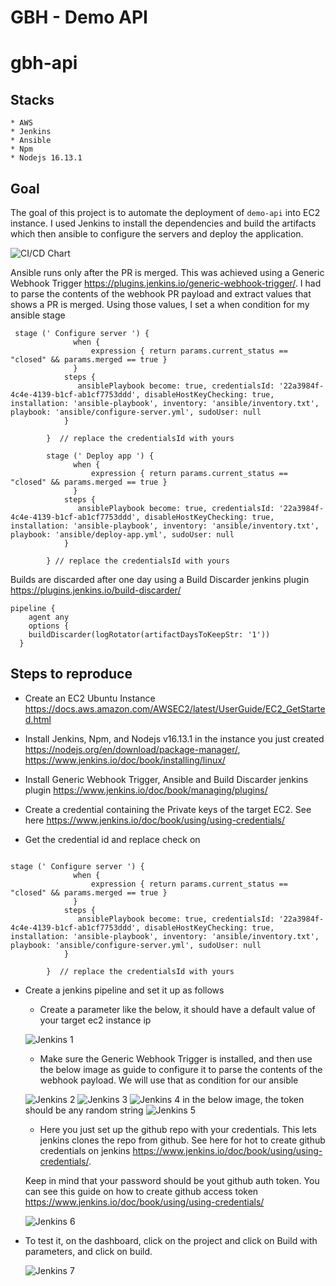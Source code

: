 # GBH - Demo API

# gbh-api

## Stacks 
    * AWS
    * Jenkins
    * Ansible
    * Npm
    * Nodejs 16.13.1


## Goal
The goal of this project is to automate the deployment of `demo-api` into EC2 instance. I used Jenkins to install the dependencies and build the artifacts which then ansible to configure the servers and deploy the application. 

![CI/CD Chart](./images/ci-cd.png?raw=true "ci-cd") 

Ansible runs only after the PR is merged. This was achieved using a Generic Webhook Trigger https://plugins.jenkins.io/generic-webhook-trigger/. I had to parse the contents of the webhook PR payload and extract values that shows a PR is merged. Using those values, I set a when condition for my ansible stage



```
 stage (' Configure server ') {
              when {
                  expression { return params.current_status == "closed" && params.merged == true }
              }
            steps {
               ansiblePlaybook become: true, credentialsId: '22a3984f-4c4e-4139-b1cf-ab1cf7753ddd', disableHostKeyChecking: true, installation: 'ansible-playbook', inventory: 'ansible/inventory.txt', playbook: 'ansible/configure-server.yml', sudoUser: null
            }

        }  // replace the credentialsId with yours

        stage (' Deploy app ') {
              when {
                  expression { return params.current_status == "closed" && params.merged == true }
              }
            steps {
               ansiblePlaybook become: true, credentialsId: '22a3984f-4c4e-4139-b1cf-ab1cf7753ddd', disableHostKeyChecking: true, installation: 'ansible-playbook', inventory: 'ansible/inventory.txt', playbook: 'ansible/deploy-app.yml', sudoUser: null
            }

        } // replace the credentialsId with yours

```

Builds are discarded after one day using a Build Discarder jenkins plugin https://plugins.jenkins.io/build-discarder/

```
pipeline {
    agent any
    options {
    buildDiscarder(logRotator(artifactDaysToKeepStr: '1'))
  }

```

## Steps to reproduce
* Create an EC2 Ubuntu Instance https://docs.aws.amazon.com/AWSEC2/latest/UserGuide/EC2_GetStarted.html

* Install Jenkins, Npm, and Nodejs v16.13.1 in the instance you just created https://nodejs.org/en/download/package-manager/, https://www.jenkins.io/doc/book/installing/linux/

* Install Generic Webhook Trigger, Ansible and Build Discarder jenkins plugin
https://www.jenkins.io/doc/book/managing/plugins/

* Create a credential containing the Private keys of the target EC2. See here 
https://www.jenkins.io/doc/book/using/using-credentials/

* Get the credential id and replace check on 

```

stage (' Configure server ') {
              when {
                  expression { return params.current_status == "closed" && params.merged == true }
              }
            steps {
               ansiblePlaybook become: true, credentialsId: '22a3984f-4c4e-4139-b1cf-ab1cf7753ddd', disableHostKeyChecking: true, installation: 'ansible-playbook', inventory: 'ansible/inventory.txt', playbook: 'ansible/configure-server.yml', sudoUser: null
            }

        }  // replace the credentialsId with yours

```




* Create a jenkins pipeline and set it up as follows

    * Create a parameter like the below, it should have a default value of your target ec2 instance ip 

    ![Jenkins 1](./images/jen-1.jpg?raw=true "jenkins") 

    * Make sure the Generic Webhook Trigger is installed, and then use the below image as guide to configure it to parse the contents of the webhook payload. We will use that as condition for our ansible 

    ![Jenkins 2](./images/jen-2.jpeg?raw=true "jenkins") 
    ![Jenkins 3](./images/jen-3.jpeg?raw=true "jenkins") 
    ![Jenkins 4](./images/jen-4.jpeg?raw=true "jenkins") 
    in the below image, the token should be any random string
    ![Jenkins 5](./images/jen-5.jpeg?raw=true "jenkins") 

    * Here you just set up the github repo with your credentials. This lets jenkins clones the repo from github. See here for hot to create github credentials on jenkins https://www.jenkins.io/doc/book/using/using-credentials/. 

    Keep in mind that your password should be yout github auth token. You can see this guide on how to create github access token https://www.jenkins.io/doc/book/using/using-credentials/

    ![Jenkins 6](./images/jen-6.jpeg?raw=true "jenkins") 

* To test it, on the dashboard, click on the project and click on Build with parameters, and click on build.

    ![Jenkins 7](./images/jen-7.jpeg?raw=true "jenkins") 






